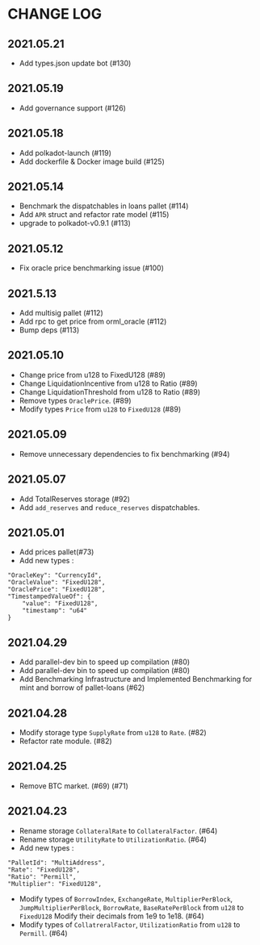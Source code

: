 # CHANGE LOG

## 2021.05.21

-   Add types.json update bot (#130)

## 2021.05.19

-   Add governance support (#126)

## 2021.05.18

-   Add polkadot-launch (#119)
-   Add dockerfile & Docker image build (#125)

## 2021.05.14

-   Benchmark the dispatchables in loans pallet (#114)
-   Add `APR` struct and refactor rate model (#115)
-   upgrade to polkadot-v0.9.1 (#113)

## 2021.05.12

-   Fix oracle price benchmarking issue (#100)

## 2021.5.13

-   Add multisig pallet (#112)
-   Add rpc to get price from orml_oracle (#112)
-   Bump deps (#113)

## 2021.05.10

-   Change price from u128 to FixedU128 (#89)
-   Change LiquidationIncentive from u128 to Ratio (#89)
-   Change LiquidationThreshold from u128 to Ratio (#89)
-   Remove types `OraclePrice`. (#89)
-   Modify types `Price` from `u128` to `FixedU128` (#89)

## 2021.05.09

-   Remove unnecessary dependencies to fix benchmarking (#94)

## 2021.05.07

-   Add TotalReserves storage (#92)
-   Add `add_reserves` and `reduce_reserves` dispatchables.

## 2021.05.01

-   Add prices pallet(#73)
-   Add new types :

```
"OracleKey": "CurrencyId",
"OracleValue": "FixedU128",
"OraclePrice": "FixedU128",
"TimestampedValueOf": {
    "value": "FixedU128",
    "timestamp": "u64"
}
```

## 2021.04.29

-   Add parallel-dev bin to speed up compilation (#80)
-   Add parallel-dev bin to speed up compilation (#80)
-   Add Benchmarking Infrastructure and Implemented Benchmarking for mint and borrow of pallet-loans (#62)

## 2021.04.28

-   Modify storage type `SupplyRate` from `u128` to `Rate`. (#82)
-   Refactor rate module. (#82)

## 2021.04.25

-   Remove BTC market. (#69) (#71)

## 2021.04.23

-   Rename storage `CollateralRate` to `CollateralFactor`. (#64)
-   Rename storage `UtilityRate` to `UtilizationRatio`. (#64)
-   Add new types :

```
"PalletId": "MultiAddress",
"Rate": "FixedU128",
"Ratio": "Permill",
"Multiplier": "FixedU128",
```

-   Modify types of `BorrowIndex`, `ExchangeRate`, `MultiplierPerBlock`, `JumpMultiplierPerBlock`, `BorrowRate`, `BaseRatePerBlock` from `u128` to `FixedU128` Modify their decimals from 1e9 to 1e18. (#64)
-   Modify types of `CollatreralFactor`, `UtilizationRatio` from `u128` to `Permill`. (#64)
